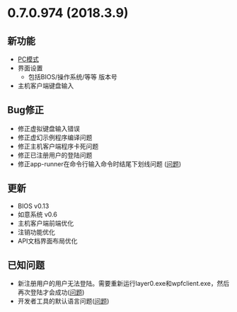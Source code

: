 # 0.7.0.974 (2018.3.9)

## 新功能
* [PC模式](../topics/pc_mode.md)
* 界面设置
    * 包括BIOS/操作系统/等等 版本号
* 主机客户端键盘输入

## Bug修正
* 修正虚拟键盘输入错误
* 修正虚幻示例程序编译问题
* 修正主机客户端程序卡死问题
* 修正已注册用户的登陆问题
* 修正app-runner在命令行输入命令时结尾下划线问题 ([问题](https://bitbucket.org/playruyi/support/issues/6))

## 更新
* BIOS v0.13
* 如意系统 v0.6
* 主机客户端前端优化
* 注销功能优化
* API文档界面布局优化

## 已知问题
* 新注册用户的用户无法登陆。需要重新运行layer0.exe和wpfclient.exe，然后再次登陆才会成功([问题](https://bitbucket.org/playruyi/support/issues/7))
* 开发者工具的默认语言问题([问题](https://bitbucket.org/playruyi/support/issues/8))